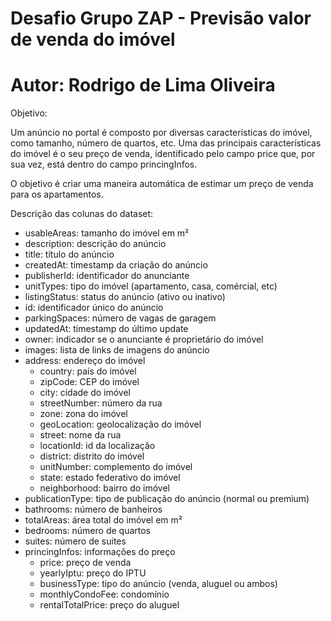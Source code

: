 # Desafio Grupo ZAP - Previsão valor de venda do imóvel
# Autor: Rodrigo de Lima Oliveira

Objetivo:

Um anúncio no portal é composto por diversas características do imóvel, como tamanho, número de quartos, etc. Uma das principais características do imóvel é o seu preço de venda, identificado pelo campo price que, por sua vez, está dentro do campo princingInfos.

O objetivo é criar uma maneira automática de estimar um preço de venda para os apartamentos.

Descrição das colunas do dataset:

- usableAreas: tamanho do imóvel em m²
- description: descrição do anúncio
- title: título do anúncio
- createdAt: timestamp da criação do anúncio
- publisherId: identificador do anunciante
- unitTypes: tipo do imóvel (apartamento, casa, comércial, etc)
- listingStatus: status do anúncio (ativo ou inativo)
- id: identificador único do anúncio
- parkingSpaces: número de vagas de garagem
- updatedAt: timestamp do último update
- owner: indicador se o anunciante é proprietário do imóvel
- images: lista de links de imagens do anúncio
- address: endereço do imóvel
    - country: país do imóvel
    - zipCode: CEP do imóvel
    - city: cidade do imóvel
    - streetNumber: número da rua
    - zone: zona do imóvel
    - geoLocation: geolocalização do imóvel
    - street: nome da rua
    - locationId: id da localização
    - district: distrito do imóvel
    - unitNumber: complemento do imóvel
    - state: estado federativo do imóvel
    - neighborhood: bairro do imóvel
- publicationType: tipo de publicação do anúncio (normal ou premium)
- bathrooms: número de banheiros
- totalAreas: área total do imóvel em m²
- bedrooms: número de quartos
- suites: número de suites
- princingInfos: informações do preço
    - price: preço de venda
    - yearlyIptu: preço do IPTU
    - businessType: tipo do anúncio (venda, aluguel ou ambos)
    - monthlyCondoFee: condomínio
    - rentalTotalPrice: preço do aluguel
